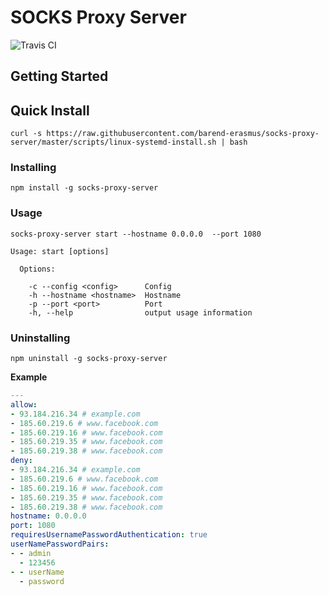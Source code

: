 # SOCKS Proxy Server

![Travis CI](https://api.travis-ci.org/barend-erasmus/socks-proxy-server.svg?branch=master)

## Getting Started

## Quick Install

`curl -s https://raw.githubusercontent.com/barend-erasmus/socks-proxy-server/master/scripts/linux-systemd-install.sh | bash`

### Installing

`npm install -g socks-proxy-server`

### Usage

`socks-proxy-server start --hostname 0.0.0.0  --port 1080`

```
Usage: start [options]

  Options:

    -c --config <config>      Config
    -h --hostname <hostname>  Hostname
    -p --port <port>          Port
    -h, --help                output usage information
```

### Uninstalling

`npm uninstall -g socks-proxy-server`

**Example**

```yaml
---
allow:
- 93.184.216.34 # example.com
- 185.60.219.6 # www.facebook.com
- 185.60.219.16 # www.facebook.com
- 185.60.219.35 # www.facebook.com
- 185.60.219.38 # www.facebook.com
deny:
- 93.184.216.34 # example.com
- 185.60.219.6 # www.facebook.com
- 185.60.219.16 # www.facebook.com
- 185.60.219.35 # www.facebook.com
- 185.60.219.38 # www.facebook.com
hostname: 0.0.0.0
port: 1080
requiresUsernamePasswordAuthentication: true
userNamePasswordPairs:
- - admin
  - 123456
- - userName
  - password
```
